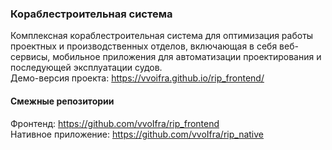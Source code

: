 ### Кораблестроительная система
Комплексная кораблестроительная система для оптимизация работы проектных и производственных отделов, включающая в себя веб-сервисы, мобильное приложения для автоматизации проектирования и последующей эксплуатации судов. <br>
Демо-версия проекта: https://vvoifra.github.io/rip_frontend/
#### Смежные репозитории
Фронтенд: https://github.com/vvoIfra/rip_frontend <br>
Нативное приложение: https://github.com/vvoIfra/rip_native

